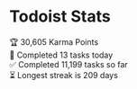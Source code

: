 
# Todoist Stats

<!-- TODO-IST:START -->
🏆  30,605 Karma Points           
🌸  Completed 13 tasks today           
✅  Completed 11,199 tasks so far           
⏳  Longest streak is 209 days
<!-- TODO-IST:END -->
